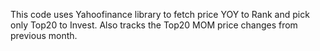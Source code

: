 This code uses Yahoofinance library to fetch price YOY to Rank and pick only Top20 to Invest.
Also tracks the Top20 MOM price changes from previous month.
